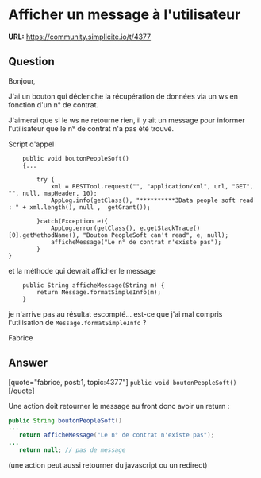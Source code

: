 # Afficher un message à l'utilisateur

**URL:** https://community.simplicite.io/t/4377

## Question
Bonjour,

J'ai un bouton qui déclenche la récupération de données via un ws en fonction d'un n° de contrat.

J'aimerai que si le ws ne retourne rien, il y ait un message pour informer l'utilisateur que le n° de contrat n'a pas été trouvé.


Script d'appel
```
	public void boutonPeopleSoft()
	{...

		try {
			xml = RESTTool.request("", "application/xml", url, "GET", "", null, mapHeader, 10);
			AppLog.info(getClass(), "**********3Data people soft read : " + xml.length(), null ,  getGrant());

		}catch(Exception e){
			AppLog.error(getClass(), e.getStackTrace()[0].getMethodName(), "Bouton PeopleSoft can't read", e, null);
			afficheMessage("Le n° de contrat n'existe pas");
		}
}
```
et la méthode qui devrait afficher le message
```
	public String afficheMessage(String m) {
		return Message.formatSimpleInfo(m);
	}

```
je n'arrive pas au résultat escompté... est-ce que j'ai mal compris l'utilisation de `Message.formatSimpleInfo` ?

Fabrice

## Answer
[quote="fabrice, post:1, topic:4377"]
`public void boutonPeopleSoft()`
[/quote]

Une action doit retourner le message au front donc avoir un return :

```java
public String boutonPeopleSoft()
...
   return afficheMessage("Le n° de contrat n'existe pas");
...
   return null; // pas de message
```

(une action peut aussi retourner du javascript ou un redirect)
